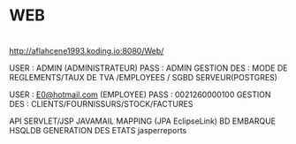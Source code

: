 # WEB
#

http://aflahcene1993.koding.io:8080/Web/


USER : ADMIN (ADMINISTRATEUR)
PASS : ADMIN
GESTION DES : MODE DE REGLEMENTS/TAUX DE TVA /EMPLOYEES / SGBD SERVEUR(POSTGRES)

USER : E0@hotmail.com (EMPLOYEE)
PASS : 0021260000100
GESTION DES : CLIENTS/FOURNISSURS/STOCK/FACTURES


API SERVLET/JSP
JAVAMAIL
MAPPING (JPA EclipseLink)
BD EMBARQUE HSQLDB
GENERATION DES ETATS jasperreports